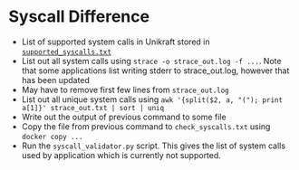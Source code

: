 # Syscall Difference
- List of supported system calls in Unikraft stored in [`supported_syscalls.txt`](supported_syscalls.txt)
- List out all system calls using `strace -o strace_out.log -f ...`. Note that some applications list writing stderr to strace_out.log, however that has been updated 
- May have to remove first few lines from `strace_out.log`
- List out all unique system calls using `awk '{split($2, a, "("); print a[1]}' strace_out.txt | sort | uniq`
- Write out the output of previous command to some file
- Copy the file from previous command to `check_syscalls.txt` using `docker copy ...`
- Run the `syscall_validator.py` script. This gives the list of system calls used by application which is currently not supported.
